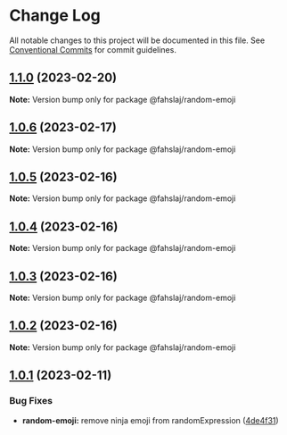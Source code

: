 # Change Log

All notable changes to this project will be documented in this file.
See [Conventional Commits](https://conventionalcommits.org) for commit guidelines.

## [1.1.0](https://github.com/fahslaj/lerna-ci-cd-example/compare/v1.0.6...v1.1.0) (2023-02-20)

**Note:** Version bump only for package @fahslaj/random-emoji





## [1.0.6](https://github.com/fahslaj/lerna-ci-cd-example/compare/v1.0.5...v1.0.6) (2023-02-17)

**Note:** Version bump only for package @fahslaj/random-emoji





## [1.0.5](https://github.com/fahslaj/lerna-ci-cd-example/compare/v1.0.4...v1.0.5) (2023-02-16)

**Note:** Version bump only for package @fahslaj/random-emoji





## [1.0.4](https://github.com/fahslaj/lerna-ci-cd-example/compare/v1.0.3...v1.0.4) (2023-02-16)

**Note:** Version bump only for package @fahslaj/random-emoji





## [1.0.3](https://github.com/fahslaj/lerna-ci-cd-example/compare/v1.0.2...v1.0.3) (2023-02-16)

**Note:** Version bump only for package @fahslaj/random-emoji





## [1.0.2](https://github.com/fahslaj/lerna-ci-cd-example/compare/v1.0.1...v1.0.2) (2023-02-16)

**Note:** Version bump only for package @fahslaj/random-emoji





## [1.0.1](https://github.com/fahslaj/lerna-ci-cd-example/compare/v1.0.0...v1.0.1) (2023-02-11)


### Bug Fixes

* **random-emoji:** remove ninja emoji from randomExpression ([4de4f31](https://github.com/fahslaj/lerna-ci-cd-example/commit/4de4f31ab606e19ff0577f66f5b4b4dcf098e7ca))
